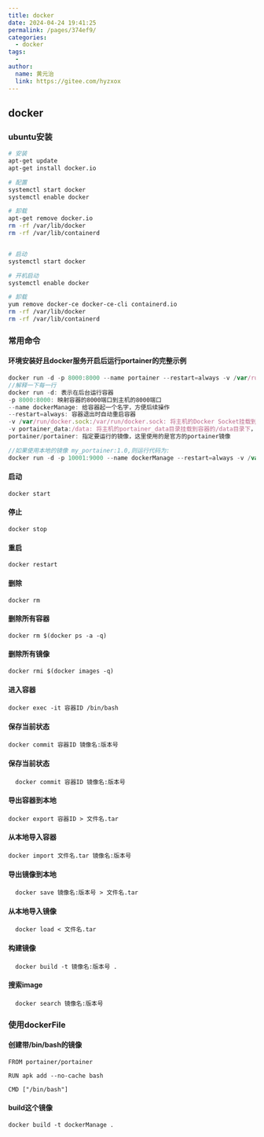 ```yaml
---
title: docker
date: 2024-04-24 19:41:25
permalink: /pages/374ef9/
categories:
  - docker
tags:
  - 
author: 
  name: 黄元治
  link: https://gitee.com/hyzxox
---
```


## docker

### ubuntu安装

```bash
# 安装
apt-get update
apt-get install docker.io

# 配置
systemctl start docker
systemctl enable docker

# 卸载
apt-get remove docker.io
rm -rf /var/lib/docker
rm -rf /var/lib/containerd


# 启动
systemctl start docker

# 开机启动
systemctl enable docker

# 卸载
yum remove docker-ce docker-ce-cli containerd.io
rm -rf /var/lib/docker
rm -rf /var/lib/containerd
```

### 常用命令
#### 环境安装好且docker服务开启后运行portainer的完整示例
```js
docker run -d -p 8000:8000 --name portainer --restart=always -v /var/run/docker.sock:/var/run/docker.sock -v portainer_data:/data portainer/portainer
//解释一下每一行
docker run -d: 表示在后台运行容器
-p 8000:8000: 映射容器的8000端口到主机的8000端口
--name dockerManage: 给容器起一个名字，方便后续操作
--restart=always: 容器退出时自动重启容器
-v /var/run/docker.sock:/var/run/docker.sock: 将主机的Docker Socket挂载到容器的/var/run/docker.sock目录下，以便容器可以访问主机的Docker守护进程
-v portainer_data:/data: 将主机的portainer_data目录挂载到容器的/data目录下，以便容器可以访问主机的数据
portainer/portainer: 指定要运行的镜像，这里使用的是官方的portainer镜像

//如果使用本地的镜像 my_portainer:1.0,则运行代码为:
docker run -d -p 10001:9000 --name dockerManage --restart=always -v /var/run/docker.sock:/var/run/docker.sock -v portainer_data:/data --entrypoint /bin/sh my_portainer:1.0


```

#### 启动
```
docker start
```

#### 停止
```
docker stop
```

#### 重启
```
docker restart
```

#### 删除
```
docker rm
```

#### 删除所有容器
```
docker rm $(docker ps -a -q)
```

#### 删除所有镜像
```
docker rmi $(docker images -q)
```

#### 进入容器
```
docker exec -it 容器ID /bin/bash
```

#### 保存当前状态
```
docker commit 容器ID 镜像名:版本号
```

#### 保存当前状态
```
  docker commit 容器ID 镜像名:版本号
```

#### 导出容器到本地
```
docker export 容器ID > 文件名.tar
```

#### 从本地导入容器
```
docker import 文件名.tar 镜像名:版本号
```

#### 导出镜像到本地
```
  docker save 镜像名:版本号 > 文件名.tar
```

#### 从本地导入镜像
```
  docker load < 文件名.tar
```

#### 构建镜像
```
  docker build -t 镜像名:版本号 .
```

#### 搜索image
```
  docker search 镜像名:版本号
```


### 使用dockerFile
#### 创建带/bin/bash的镜像
```
FROM portainer/portainer

RUN apk add --no-cache bash

CMD ["/bin/bash"]

```

#### build这个镜像
```
docker build -t dockerManage .

```



  




